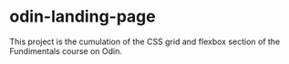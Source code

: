 # odin-landing-page

This project is the cumulation of the CSS grid and flexbox section of the Fundimentals course on Odin.